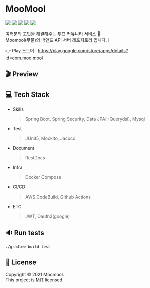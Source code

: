 # MooMool

<p>
    <img src="https://img.shields.io/github/issues-pr-closed/dnd-side-project/dnd-5th-3-backend?color=blueviolet"/>
  <img src="https://img.shields.io/github/issues/dnd-side-project/dnd-5th-3-backend?color=inactive"/>     <img src="https://img.shields.io/github/issues-closed/dnd-side-project/dnd-5th-3-backend"/> 
  <img src="https://img.shields.io/github/stars/dnd-side-project/dnd-5th-3-backend"/>
  <img src="https://img.shields.io/github/license/dnd-side-project/dnd-5th-3-backend"/> 
</p>

여러분의 고민을 해결해주는 투표 커뮤니티 서비스 :speech_balloon: </br>
Moomool(무물)의 백앤드 API 서버 레포지토리 입니다. ❕

👉 Play 스토어 : https://play.google.com/store/apps/details?id=com.moo.mool



## 🎬 Preview



## 💻 Tech Stack

- Skills

  > Spring Boot, Spring Security, Data JPA(+Querydsl), Mysql 

- Test

  > JUnit5, Mockito, Jacoco

- Document

  > RestDocs

- Infra

  > Docker Compose

- CI/CD

  > AWS CodeBuild, Github Actions

- ETC

  > JWT, Oauth2(google)



## 🔉 Run tests

```sh
./gradlew build test
```


## 📝 License

Copyright © 2021 Moomool.<br />
This project is [MIT](https://github.com/kefranabg/readme-md-generator/blob/master/LICENSE) licensed.
